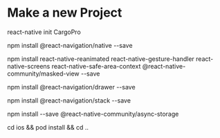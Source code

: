 # Make a new Project

react-native init CargoPro

npm install @react-navigation/native --save

npm install react-native-reanimated react-native-gesture-handler react-native-screens react-native-safe-area-context @react-native-community/masked-view --save

npm install @react-navigation/drawer --save

npm install @react-navigation/stack --save

npm install --save @react-native-community/async-storage

cd ios && pod install && cd ..